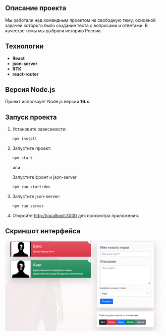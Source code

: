 ## Описание проекта

Мы работали над командным проектом на свободную тему, основной задачей которого было создание теста с вопросами и ответами. В качестве темы мы выбрали историю России.

## Технологии

- **React**
- **json-server**
- **RTK**
- **react-router**

## Версия Node.js

Проект использует Node.js версии **16.x**.

## Запуск проекта

1. Установите зависимости:

   ```bash
   npm install
   ```

2. Запустите проект:

   ```bash
   npm start
   ```

   или

   Запустите фронт и json-server

   ```bash
   npm run start:dev
   ```

3. Запустите json-server:

   ```bash
   npm run server
   ```

4. Откройте [http://localhost:3000](http://localhost:3000) для просмотра приложения.

## Скриншот интерфейса

![Интерфейс](https://github.com/s1zykh/hero_admin_panel/blob/main/src/assets/screenshot.png)
